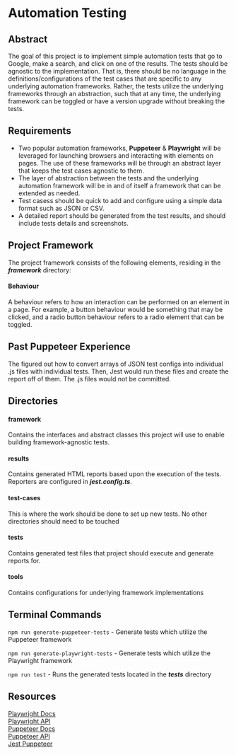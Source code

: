 # Automation Testing

## Abstract
The goal of this project is to implement simple automation tests that
go to Google, make a search, and click on one of the results. The 
tests should be agnostic to the implementation. That is, there should
be no language in the definitions/configurations of the test cases
that are specific to any underlying automation frameworks. Rather, the
tests utilize the underlying frameworks through an abstraction, such 
that at any time, the underlying framework can be toggled or have a 
version upgrade without breaking the tests.

## Requirements
- Two popular automation frameworks, **Puppeteer** & **Playwright** will
be leveraged for launching browsers and interacting with elements on 
pages. The use of these frameworks will be through an abstract layer that
keeps the test cases agnostic to them.
- The layer of abstraction between the tests and the underlying automation framework
will be in and of itself a framework that can be extended as needed.
- Test casess should be quick to add and configure using a simple data format 
such as JSON or CSV.
- A detailed report should be generated from the test results, and should include
tests details and screenshots.

## Project Framework
The project framework consists of the following elements, residing in the 
**_framework_** directory:

#### Behaviour
A behaviour refers to how an interaction can be performed on an element in a page. 
For example, a button behaviour would be something that may be clicked, and a radio
button behaviour refers to a radio element that can be toggled.

## Past Puppeteer Experience
The figured out how to convert arrays of JSON test configs into individual
.js files with individual tests. Then, Jest would run these files and create
the report off of them. The .js files would not be committed.

## Directories
#### framework
Contains the interfaces and abstract classes this project will use to enable
building framework-agnostic tests.
#### results
Contains generated HTML reports based upon the execution of the tests. Reporters
are configured in **_jest.config.ts_**.
#### test-cases
This is where the work should be done to set up new tests. No other directories
should need to be touched
#### tests
Contains generated test files that project should execute and generate reports for.
#### tools
Contains configurations for underlying framework implementations

## Terminal Commands
```npm run generate-puppeteer-tests``` - Generate tests which utilize the Puppeteer
framework

```npm run generate-playwright-tests``` - Generate tests which utilize the Playwright
framework

```npm run test``` - Runs the generated tests located in the **_tests_** directory

## Resources
[Playwright Docs](https://playwright.dev/docs/intro)  
[Playwright API](https://playwright.dev/docs/api/class-test)  
[Puppeteer Docs](https://pptr.dev/)     
[Puppeteer API](https://pptr.dev/api/puppeteer.puppeteernode)    
[Jest Puppeteer](https://github.com/argos-ci/jest-puppeteer)   
